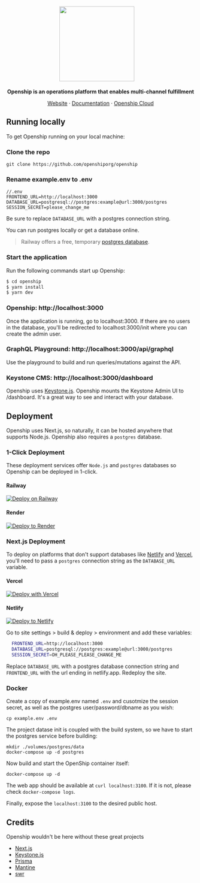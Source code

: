 <h1 align="center">
  <a href="https://openship.org">
    <img width="200px" style="margin-right: 20px" src="https://docs.openship.org/images/openship.svg">
  </a>
</h1>

<div align="center">

**Openship is an operations platform that enables multi-channel fulfillment**

[Website](https://openship.org) · [Documentation](https://docs.openship.org) · [Openship Cloud](https://openship.org/signup)

</div>

## Running locally

To get Openship running on your local machine:

### Clone the repo

```
git clone https://github.com/openshiporg/openship
```

### Rename example.env to .env

```shell
//.env
FRONTEND_URL=http://localhost:3000
DATABASE_URL=postgresql://postgres:example@url:3000/postgres
SESSION_SECRET=please_change_me
```

Be sure to replace `DATABASE_URL` with a postgres connection string.

You can run postgres locally or get a database online.

> Railway offers a free, temporary [postgres database](https://railway.app/new/postgresql).

### Start the application

Run the following commands start up Openship:

```js
$ cd openship
$ yarn install
$ yarn dev
```

### Openship: http://localhost:3000

Once the application is running, go to localhost:3000. If there are no users in the database, you'll be redirected to localhost:3000/init where you can create the admin user.

### GraphQL Playground: http://localhost:3000/api/graphql

Use the playground to build and run queries/mutations against the API.

### Keystone CMS: http://localhost:3000/dashboard

Openship uses [Keystone.js](https://github.com/keystonejs/keystone). Openship mounts the Keystone Admin UI to /dashboard. It's a great way to see and interact with your database.

## Deployment

Openship uses Next.js, so naturally, it can be hosted anywhere that supports Node.js. Openship also requires a `postgres` database.

### 1-Click Deployment

These deployment services offer `Node.js` and `postgres` databases so Openship can be deployed in 1-click.

#### Railway

[![Deploy on Railway](https://railway.app/button.svg)](https://railway.app/new/template/31ZaPV?referralCode=fQpsld)

#### Render

[![Deploy to Render](https://render.com/images/deploy-to-render-button.svg)](https://render.com/deploy?repo=https://github.com/openshiporg/openship)

### Next.js Deployment

To deploy on platforms that don't support databases like [Netlify](https://netlify.com) and [Vercel](https://vercel.com), you'll need to pass a `postgres` connection string as the `DATABASE_URL` variable.

#### Vercel

[![Deploy with Vercel](https://vercel.com/button)](https://vercel.com/new/clone?repository-url=https%3A%2F%2Fgithub.com%2Fopenshiporg%2Fopenship&env=SESSION_SECRET,FRONTEND_URL,DATABASE_URL&envDescription=A%20postgres%20connection%20string%20is%20used%20for%20DATABASE_URL)

#### Netlify

[![Deploy to Netlify](https://www.netlify.com/img/deploy/button.svg)](https://app.netlify.com/start/deploy?repository=https://github.com/openshiporg/openship)

Go to site settings > build & deploy > environment and add these variables:

```bash
  FRONTEND_URL=http://localhost:3000
  DATABASE_URL=postgresql://postgres:example@url:3000/postgres
  SESSION_SECRET=OH_PLEASE_PLEASE_CHANGE_ME
```

Replace `DATABASE_URL` with a postgres database connection string and `FRONTEND_URL` with the url ending in netlify.app. Redeploy the site.

### Docker

Create a copy of example.env named `.env` and cusotmize the session secret, as well as the postgres user/password/dbname as you wish:

```
cp example.env .env
```

The project datase init is coupled with the build system, so we have to start the postgres service before building:

```
mkdir ./volumes/postgres/data
docker-compose up -d postgres
```

Now build and start the OpenShip container itself:
```
docker-compose up -d
```

The web app should be available at `curl localhost:3100`. If it is not, please check `docker-compose logs`.

Finally, expose the `localhost:3100` to the desired public host.

## Credits

Openship wouldn't be here without these great projects

- [Next.js](https://nextjs.org/)
- [Keystone.js](https://keystonejs.com/)
- [Prisma](https://prisma.io/)
- [Mantine](https://mantine.dev/)
- [swr](https://swr.vercel.app/)
